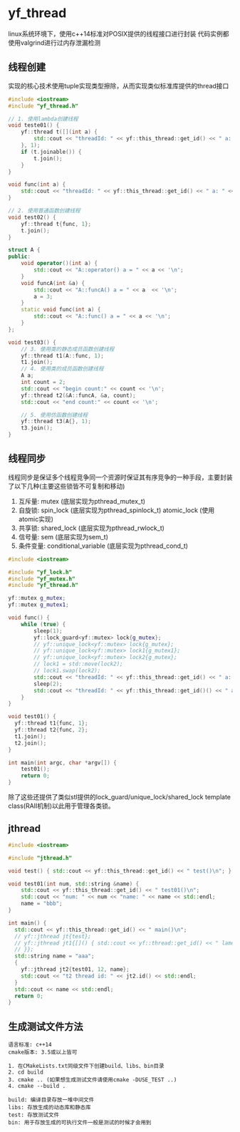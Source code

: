 #  yf_thread
linux系统环境下，使用c++14标准对POSIX提供的线程接口进行封装
代码实例都使用valgrind进行过内存泄漏检测
## 线程创建
实现的核心技术使用tuple实现类型擦除，从而实现类似标准库提供的thread接口
```cpp
#include <iostream>
#include "yf_thread.h"

// 1. 使用lambda创建线程
void teste01() {
    yf::thread t([](int a) {
        std::cout << "threadId: " << yf::this_thread::get_id() << " a: " << a << '\n'
    }, 1);
    if (t.joinable()) {
        t.join();
    }
}

void func(int a) {
    std::cout << "threadId: " << yf::this_thread::get_id() << " a: " << a << '\n';
}

// 2. 使用普通函数创建线程
void test02() {
    yf::thread t{func, 1};
    t.join();
}

struct A {
public:
    void operator()(int a) {
        std::cout << "A::operator() a = " << a << '\n';
    }
    void funcA(int &a) {
        std::cout << "A::funcA() a = " << a  << '\n';
        a = 3;
    }
    static void func(int a) {
        std::cout << "A::func() a = " << a << '\n';
    }
};

void test03() {
    // 3. 使用类的静态成员函数创建线程
    yf::thread t1(A::func, 1);
    t1.join();
    // 4. 使用类的成员函数创建线程
    A a;
    int count = 2;
    std::cout << "begin count:" << count << '\n';
    yf::thread t2(&A::funcA, &a, count);
    std::cout << "end count:" << count << '\n';

    // 5. 使用仿函数创建线程
    yf::thread t3(A{}, 1);
    t3.join();
}

```

## 线程同步
线程同步是保证多个线程竞争同一个资源时保证其有序竞争的一种手段，主要封装了以下几种(主要这些锁皆不可复制和移动)
1. 互斥量: mutex (底层实现为pthread_mutex_t)
2. 自旋锁: spin_lock (底层实现为pthread_spinlock_t) atomic_lock (使用atomic<bool>实现)
3. 共享锁: shared_lock (底层实现为pthread_rwlock_t)
4. 信号量: sem (底层实现为sem_t)
5. 条件变量: conditional_variable (底层实现为pthread_cond_t)
```cpp
#include <iostream>

#include "yf_lock.h"
#include "yf_mutex.h"
#include "yf_thread.h"

yf::mutex g_mutex;
yf::mutex g_mutex1;

void func() {
    while (true) {
        sleep(1);
        yf::lock_guard<yf::mutex> lock{g_mutex};
        // yf::unique_lock<yf::mutex> lock{g_mutex};
        // yf::unique_lock<yf::mutex> lock1{g_mutex1};
        // yf::unique_lock<yf::mutex> lock2{g_mutex};
        // lock1 = std::move(lock2);
        // lock1.swap(lock2);
        std::cout << "threadId: " << yf::this_thread::get_id() << " a: " << a << "begin\n";
        sleep(2);
        std::cout << "threadId: " << yf::this_thread::get_id()() << " a: " << a << "end\n";
    }
}

void test01() {
  yf::thread t1{func, 1};
  yf::thread t2{func, 2};
  t1.join();
  t2.join();
}

int main(int argc, char *argv[]) {
    test01();
    return 0;
}

```

除了这些还提供了类似stl提供的lock_guard/unique_lock/shared_lock template class(RAII机制)以此用于管理各类锁。

## jthread
```cpp
#include <iostream>

#include "jthread.h"

void test() { std::cout << yf::this_thread::get_id() << " test()\n"; }

void test01(int num, std::string &name) {
    std::cout << yf::this_thread::get_id() << " test01()\n";
    std::cout << "num: " << num << "name: " << name << std::endl;
    name = "bbb";
}

int main() {
  std::cout << yf::this_thread::get_id() << " main()\n";
  // yf::jthread jt{test};
  // yf::jthread jt1{[]() { std::cout << yf::thread::get_id() << " lamdba()\n";
  // }};
  std::string name = "aaa";
  {
    yf::jthread jt2{test01, 12, name};
    std::cout << "t2 thread id: " << jt2.id() << std::endl;
  }
  std::cout << name << std::endl;
  return 0;
}
```

## 生成测试文件方法
```
语言标准: c++14
cmake版本: 3.5或以上皆可

1. 在CMakeLists.txt同级文件下创建build、libs、bin目录
2. cd build
3. cmake .. (如果想生成测试文件请使用cmake -DUSE_TEST ..)
4. cmake --build .

build: 编译目录存放一堆中间文件
libs: 存放生成的动态库和静态库
test: 存放测试文件
bin: 用于存放生成的可执行文件一般是测试的时候才会用到
```
